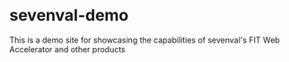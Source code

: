 # sevenval-demo

This is a demo site for showcasing the capabilities of sevenval's FIT Web Accelerator and other products

